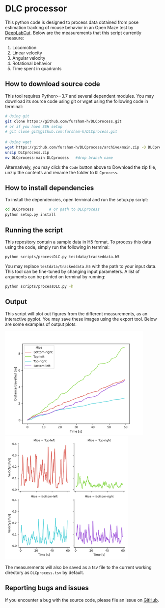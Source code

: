 # DLC processor

This python code is designed to process data obtained from pose estimation
tracking of mouse behavior in an Open Maze test by 
[DeepLabCut](https://github.com/DeepLabCut/DeepLabCut).
Below are the measurements that this script currently measure:

1. Locomotion
2. Linear velocity
3. Angular velocity
4. Rotational behavior
5. Time spent in quadrants

## How to download source code
This tool requires Python>=3.7 and several dependent modules. You may download
its source code using git or wget using the following code in terminal:
```bash
# Using git
git clone https://github.com/fursham-h/DLCprocess.git
# or if you have SSH setup
# git clone git@github.com:fursham-h/DLCprocess.git

# Using wget
wget https://github.com/fursham-h/DLCprocess/archive/main.zip -O DLCprocess.zip
unzip DLCprocess.zip
mv DLCprocess-main DLCprocess   #drop branch name
```

Alternatively, you may click the `Code` button above to Download the zip file, 
unzip the contents and rename the folder to `DLCprocess`.

## How to install dependencies
To install the dependencies, open terminal and run the setup.py script:
```bash
cd DLCprocess       # or path to DLCprocess
python setup.py install
```

## Running the script
This repository contain a sample data in H5 format. To process this data using
the code, simply run the following in terminal:
```bash
python scripts/processDLC.py testdata/trackeddata.h5

```

You may replace `testdata/trackeddata.h5` with the path to your input data. This
tool can be fine-tuned by changing input parameters. A list of arguments can be
printed on terminal by running:
```bash
python scripts/processDLC.py -h
```

## Output 
This script will plot out figures from the different measurements, as an
interactive pyplot. You may save these images using the export tool. Below are
some examples of output plots:

<p align="left">
  <img src="images/Locomotion.png" width="450"/>
  <img src="images/Velocity.png" width="400"/>
</p>

The measurements will also be saved as a tsv file to the current working directory
as `DLCprocess.tsv` by default. 

## Reporting bugs and issues
If you encounter a bug with the source code, please file an issue on 
[GitHub](https://github.com/fursham-h/DLCprocess/issues).

